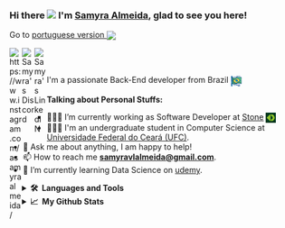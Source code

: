 ### Hi there <img src="https://media.giphy.com/media/hvRJCLFzcasrR4ia7z/giphy.gif" width="25px"> I'm <a href="#"> Samyra Almeida</a>, glad to see you here! 

Go to <a href="README-pt-br.md">portuguese version <img align="center" src="https://upload.wikimedia.org/wikipedia/commons/thumb/0/05/Flag_of_Brazil.svg/2000px-Flag_of_Brazil.svg.png" height="15px"></a>


<a href="https://instagram.com/https://www.instagram.com/asamyraalmeida/" target="blank">
  <img align="left" src="https://raw.githubusercontent.com/rahuldkjain/github-profile-readme-generator/master/src/images/icons/Social/instagram.svg" alt="https://www.instagram.com/asamyraalmeida/" width="22px" />
</a>
<a href="https://discordapp.com/users/735125769998565388">
  <img align="left" alt="Samyra's Discord" width="22px" src="https://raw.githubusercontent.com/peterthehan/peterthehan/master/assets/discord.svg" />
</a>
<a href="https://www.linkedin.com/in/samyraalmeida/">
  <img align="left" alt="Samyra's LinkedIN" width="22px" src="https://raw.githubusercontent.com/peterthehan/peterthehan/master/assets/linkedin.svg" />
</a>

<!--<a href="https://open.spotify.com/user/samyy-02">
  <img align="left" alt="Samyra's Spotify" width="22px" src="https://raw.githubusercontent.com/peterthehan/peterthehan/master/assets/spotify.svg" />
</a>-->
<!--![visitors](https://visitor-badge.glitch.me/badge?page_id=${your.username}.${your.repo.id})-->

<br>
<br>

I'm a passionate Back-End developer from Brazil <a href="#">
  <img align="center" alt="Brazil" width="20px" src="https://raw.githubusercontent.com/samyraalmeida/samyraalmeida/master/assets/icons/svg/brazil-flag.svg" /></a>

**Talking about Personal Stuffs:**

- 👩🏻‍💻 I’m currently working as Software Developer at <a href="https://www.stone.com.br/">Stone</a> <a href="https://www.stone.com.br/"><img align="center" alt="Stone Co." width="18px" src="https://raw.githubusercontent.com/samyraalmeida/samyraalmeida/master/assets/icons/png/stone.png" /></a>
- 👩🏻‍🎓 I'm an undergraduate student in Computer Science at [Universidade Federal do Ceará (UFC)](https://www.ufc.br/).
- 💬 Ask me about anything, I am happy to help!
- 📫 How to reach me **samyravlalmeida@gmail.com**.
- 🚀 I’m currently learning Data Science on [udemy](https://www.udemy.com/).

<!--
📊 &nbsp;**This week I spent my time on**

![Wakatime stats](https://github-readme-stats-taupe-two.vercel.app/api/wakatime?username=17b86e1d-b535-480d-aba9-42ed9172afa6&hide_title=true&hide_border=true&langs_count=5&bg_color=00000000&text_color=777)
-->
<details>
  <summary><b>🛠️&nbsp;&nbsp;Languages&nbsp;and&nbsp;Tools</b></summary>
  <br/>
  <p align="left"> 
    <a href="https://airflow.apache.org/" target="_blank"><img src="https://raw.githubusercontent.com/apache/airflow/main/docs/apache-airflow/img/logos/airflow_64x64_emoji_transparent.png" alt="apache-airflow" width="37" height="37"/></a>
    <a href="https://www.gnu.org/software/bash/" target="_blank"><img src="https://www.vectorlogo.zone/logos/gnu_bash/gnu_bash-icon.svg" alt="bash" width="40" height="40"/></a> 
    <a href="https://www.cprogramming.com/" target="_blank"><img src="https://raw.githubusercontent.com/devicons/devicon/master/icons/c/c-original.svg" alt="c" width="40" height="40"/></a>
    <a href="https://www.w3schools.com/cpp/" target="_blank"><img src="https://raw.githubusercontent.com/devicons/devicon/master/icons/cplusplus/cplusplus-original.svg" alt="cplusplus" width="40" height="40"/></a>
    <a href="https://www.djangoproject.com/" target="_blank" rel="noreferrer"><img src="https://raw.githubusercontent.com/devicons/devicon/master/icons/django/django-original.svg" alt="django" width="40" height="40"/></a>
    <a href="https://www.docker.com/" target="_blank"> <img src="https://raw.githubusercontent.com/devicons/devicon/master/icons/docker/docker-original-wordmark.svg" alt="docker" width="40" height="40"/></a>
    <a href="https://flask.palletsprojects.com/" target="_blank"><img src="https://www.vectorlogo.zone/logos/pocoo_flask/pocoo_flask-icon.svg" alt="flask" width="40" height="40"/></a>
    <a href="https://git-scm.com/" target="_blank"><img src="https://www.vectorlogo.zone/logos/git-scm/git-scm-icon.svg" alt="git" width="40" height="40"/></a>
    <a href="https://www.linux.org/" target="_blank"><img src="https://raw.githubusercontent.com/devicons/devicon/master/icons/linux/linux-original.svg" alt="linux" width="40" height="40"/></a>
    <a href="https://mqtt.org/" target="_blank"><img src="https://raw.githubusercontent.com/samyraalmeida/samyraalmeida/master/assets/icons/svg/mqtt.svg" alt="mqtt" width="40" height="40"/></a>
    <a href="https://www.postgresql.org" target="_blank"><img src="https://raw.githubusercontent.com/devicons/devicon/master/icons/postgresql/postgresql-original-wordmark.svg" alt="postgresql" width="40" height="40"/></a>
    <a href="https://www.postman.com" target="_blank"><img src="https://www.vectorlogo.zone/logos/getpostman/getpostman-icon.svg" alt="postman" width="40" height="40"/></a>
    <a href="https://www.python.org" target="_blank"><img src="https://raw.githubusercontent.com/devicons/devicon/master/icons/python/python-original.svg" alt="python" width="40" height="40"/></a> </p>
 </details>

<details>
  <summary><b>📈&nbsp;&nbsp;My&nbsp;Github&nbsp;Stats</b></summary>
  <br/>
  <p>
    <img height="180em" src="https://github-readme-stats.vercel.app/api?username=samyraalmeida&show_icons=true&hide_border=true&&count_private=true&include_all_commits=true&theme=midnight-purple&text_color=5ec4ba" />
    <img height="180em" src="https://github-readme-stats.vercel.app/api/top-langs/?username=samyraalmeida&exclude_repo=KNN-Image-Classification&show_icons=true&hide_border=true&layout=compact&langs_count=8&theme=midnight-purple&text_color=5ec4ba" />
  </p>
</details>







